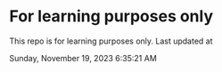 # For learning purposes only
This repo is for learning purposes only.
Last updated at

Sunday, November 19, 2023 6:35:21 AM

